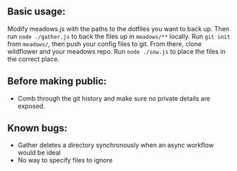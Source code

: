 ## Basic usage:
Modify meadows.js with the paths to the dotfiles you want to back up. Then run `node ./gather.js` to back the files up in `meadows/**` locally. Run `git init` from `meadows/`, then push your config files to git. From there, clone wildflower and your meadows repo. Run `node ./sow.js` to place the files in the correct place.

## Before making public:
- Comb through the git history and make sure no private details are exposed.

## Known bugs:
- Gather deletes a directory synchronously when an async workflow would be ideal
- No way to specify files to ignore

